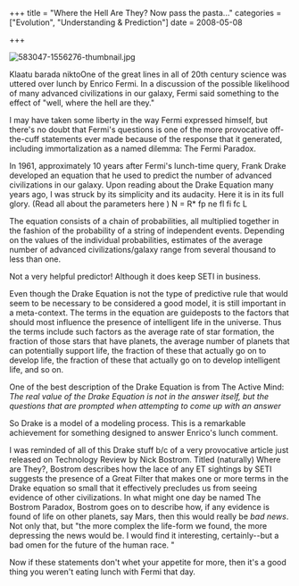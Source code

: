 +++
title = "Where the Hell Are They? Now pass the pasta..."
categories = ["Evolution", "Understanding & Prediction"]
date = 2008-05-08


+++


<img src="jpg/583047-1556276-thumbnail.jpg" alt="583047-1556276-thumbnail.jpg" />

Klaatu barada niktoOne of the great lines in all of 20th century science was uttered over lunch by Enrico Fermi. In a discussion of the possible likelihood of many advanced civilizations in our galaxy, Fermi said something to the effect of &quot;well, where the hell are they.&quot;
 
I may have taken some liberty in the way Fermi expressed himself, but there's no doubt that Fermi's questions is one of the more provocative off-the-cuff statements ever made because of the response that it generated, including immortalization as a named dilemma: The Fermi Paradox.
 
In 1961, approximately 10 years after Fermi's lunch-time query, Frank Drake developed an equation that he used to predict the number of advanced civilizations in our galaxy. Upon reading about the Drake Equation many years ago, I was struck by its simplicity and its audacity. Here it is in its full glory. (Read all about the parameters  here )
 N  =  R*  fp  ne  fl fi  fc  L   


The equation consists of a chain of probabilities, all multiplied together in the fashion of the probability of a string of independent events. Depending on the values of the individual probabilities, estimates of the average number of advanced civilizations/galaxy range from several thousand to less than one.
 
Not a very helpful predictor! Although it does keep SETI in business.
 
Even though the Drake Equation is not the type of predictive rule that would seem to be necessary to be considered a good model, it is still important in a meta-context. The terms in the equation are guideposts to the factors that should most influence the presence of intelligent life in the universe. Thus the terms include such factors as the average rate of star formation, the fraction of those stars that have planets, the average number of planets that can potentially support life, the fraction of these that actually go on to develop life, the fraction of these that actually go on to develop intelligent life, and so on.
 
One of the best description of the Drake Equation is from The Active Mind: <em>The real value of the Drake Equation is not in the answer itself, but the questions that are prompted when attempting to come up with an answer</em>
 
So Drake is a model of a modeling process. This is a remarkable achievement for something designed to answer Enrico's lunch comment.
 
I was reminded of all of this Drake stuff b/c of a very provocative article just released on Technology Review by Nick Bostrom. Titled (naturally) Where are They?, Bostrom describes how the lace of any ET sightings by SETI suggests the presence of a Great Filter that makes one or more terms in the Drake equation so small that it effectively precludes us from seeing evidence of other civilizations. In what might one day be named The Bostrom Paradox, Bostrom goes on to describe how, if any evidence is found of life on other planets, say Mars, then this would really be <em>bad news</em>. Not only that, but &quot;the more complex the life-form we found, the more depressing the news would be. I would find it interesting, certainly--but a bad omen for the future of the human race. &quot; 
 
Now if these statements don't whet your appetite for more, then it's a good thing you weren't eating lunch with Fermi that day.
